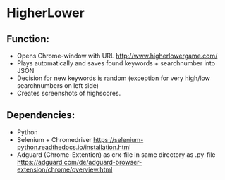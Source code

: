# HigherLower

## Function:

  - Opens Chrome-window with URL http://www.higherlowergame.com/
  - Plays automatically and saves found keywords + searchnumber into JSON
  - Decision for new keywords is random (exception for very high/low searchnumbers on left side)
  - Creates screenshots of highscores.

## Dependencies:
  - Python
  - Selenium + Chromedriver
    https://selenium-python.readthedocs.io/installation.html
  - Adguard (Chrome-Extention) as crx-file in same directory as .py-file
    https://adguard.com/de/adguard-browser-extension/chrome/overview.html
